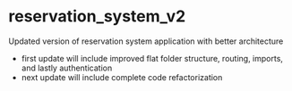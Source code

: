 # reservation_system_v2

Updated version of reservation system application with better architecture  

<ul>
  <li>first update will include improved flat folder structure, routing, imports, and lastly authentication</li>
  <li>next update will include complete code refactorization</li>
</ul>
